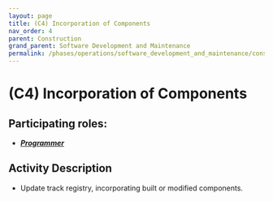 ```yaml
---
layout: page
title: (C4) Incorporation of Components
nav_order: 4
parent: Construction
grand_parent: Software Development and Maintenance
permalink: /phases/operations/software_development_and_maintenance/construction/c4/
---
```



# (C4) Incorporation of Components

## Participating roles:
* <a href="/roles/">_**Programmer**_</a>

## Activity Description
* Update track registry, incorporating built or modified components.